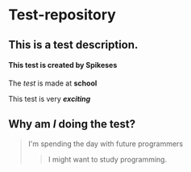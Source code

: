 # Test-repository
## This is a test description.
#### This test is created by Spikeses
The *test* is made at **school**

This test is very ***exciting***

## Why am *I* doing the test?
> I'm spending the day with future programmers
>> I might want to study programming.

